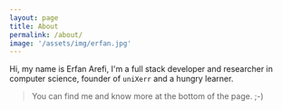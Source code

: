 ```yaml
---
layout: page
title: About
permalink: /about/
image: '/assets/img/erfan.jpg'
---
```


Hi, my name is Erfan Arefi, I'm a full stack developer and researcher in computer science, founder of `uniXerr` and a hungry learner. 

> You can find me and know more at the bottom of the page. ;-)